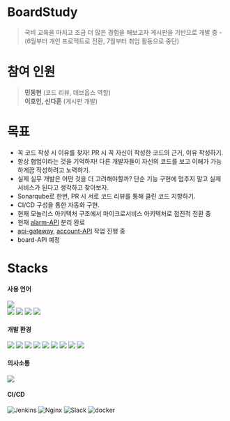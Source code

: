 # BoardStudy <!--[![Hits](https://hits.seeyoufarm.com/api/count/incr/badge.svg?url=https://github.com/boardStudy/BoardStudy%2Fgjbae1212%2Fhit-counter)](https://github.com/boardStudy/BoardStudy)-->
> 국비 교육을 마치고 조금 더 많은 경험을 해보고자 게시판을 기반으로 개발 중 - (6월부터 개인 프로젝트로 전환, 7월부터 취업 활동으로 중단)

# 참여 인원
> <strong>민동현</strong> (코드 리뷰, 데브옵스 역할)
> <br> <strong>이호인, 신다훈</strong> (게시판 개발)

# 목표
+ 꼭 코드 작성 시 이유를 찾자! PR 시 꼭 자신이 작성한 코드의 근거, 이유 작성하기.
+ 항상 협업이라는 것을 기억하자! 다른 개발자들이 자신의 코드를 보고 이해가 가능하게끔 작성하려고 노력하기.
+ 실제 실무 개발은 어떤 것을 더 고려해야할까? 단순 기능 구현에 멈추지 말고 실제 서비스가 된다고 생각하고 찾아보자.
+ Sonarqube로 한번, PR 시 서로 코드 리뷰를 통해 클린 코드 지향하기.
+ CI/CD 구성을 통한 자동화 구현.
+ 현재 모놀리스 아키텍처 구조에서 마이크로서비스 아키텍처로 점진적 전환 중 
+ 현재 [alarm-API](https://github.com/boardStudy/alarm-service) 분리 완료
+ [api-gateway](https://github.com/boardStudy/api-gateway), [account-API](https://github.com/boardStudy/account-api) 작업 진행 중
+ board-API 예정

# Stacks

#### 사용 언어

<div>
  <img src="https://img.shields.io/badge/java-007396?style=for-the-badge&logo=java&logoColor=white"> 
  <br>
  <img src="https://img.shields.io/badge/html5-E34F26?style=for-the-badge&logo=html5&logoColor=white"> 
  <img src="https://img.shields.io/badge/javascript-F7DF1E?style=for-the-badge&logo=javascript&logoColor=black"> 
  <img src="https://img.shields.io/badge/jquery-0769AD?style=for-the-badge&logo=jquery&logoColor=white">
  <img src="https://img.shields.io/badge/bootstrap-7952B3?style=for-the-badge&logo=bootstrap&logoColor=white">
</div>

#### 개발 환경

<div>
  <img src="https://img.shields.io/badge/springboot-6DB33F?style=for-the-badge&logo=springboot&logoColor=white">
  <img src="https://img.shields.io/badge/mysql-4479A1?style=for-the-badge&logo=mysql&logoColor=white"> 
  <img src="https://img.shields.io/badge/apache tomcat-F8DC75?style=for-the-badge&logo=apachetomcat&logoColor=white">
  <img src="https://img.shields.io/badge/maven-C71A36?style=for-the-badge&logo=apachemaven&logoColor=white">
  <img src="https://img.shields.io/badge/thymeleaf-005F0F.svg?style=for-the-badge&logo=thymeleaf&logoColor=white">
  <img src="https://img.shields.io/badge/redis-DC382D.svg?style=for-the-badge&logo=redis&logoColor=white">

  <img src="https://img.shields.io/badge/IntelliJ IDEA-000000.svg?style=for-the-badge&logo=IntelliJ IDEA&logoColor=white">
  <img src="https://img.shields.io/badge/github-%23121011.svg?style=for-the-badge&logo=github&logoColor=white">
  <img src="https://img.shields.io/badge/git-%23F05033.svg?style=for-the-badge&logo=git&logoColor=white">
</div>

#### 의사소통

<img src="https://img.shields.io/badge/DISCORD-%237289DA.svg?style=for-the-badge&logo=discord&logoColor=white">

#### CI/CD

![Jenkins](https://img.shields.io/badge/jenkins-%232C5263.svg?style=for-the-badge&logo=jenkins&logoColor=white)
![Nginx](https://img.shields.io/badge/nginx-%23009639.svg?style=for-the-badge&logo=nginx&logoColor=white)
![Slack](https://img.shields.io/badge/Slack-4A154B?style=for-the-badge&logo=slack&logoColor=white)
![docker](https://img.shields.io/badge/docker-2496ED.svg?style=for-the-badge&logo=docker&logoColor=white")



